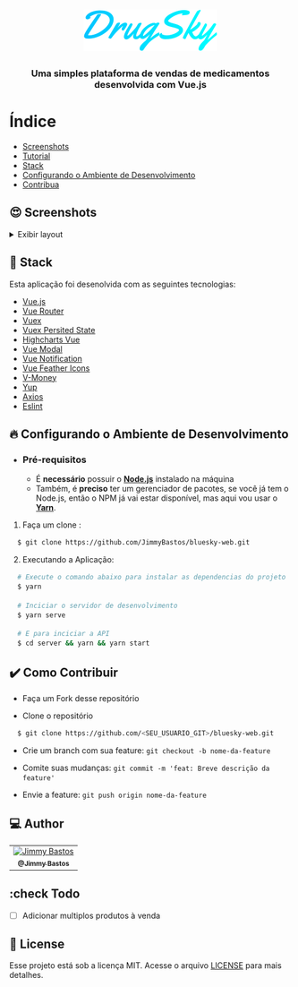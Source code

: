 <h1 align="center">
  <img src=".github/logo.svg" alt="Logo">
</h1>

<h3 align="center">
  Uma simples plataforma de vendas de medicamentos desenvolvida com Vue.js
</h3>

# Índice

- [Screenshots](#screenshots)
- [Tutorial](#tutorial)
- [Stack](#tecnologias-utilizadas)
- [Configurando o Ambiente de Desenvolvimento](#como-usar)
- [Contribua](#como-contribuir)

## :heart_eyes: Screenshots
<details>
  <summary>
    Exibir layout
  </summary>
  <img src=".github/Logon.png" alt="Logon">
  <img src=".github/Dashboard.png" alt="Dashboard">
  <img src=".github/Sales.png" alt="Sales">
  <img src=".github/Products.png" alt="Products">
</details>

<a id="tecnologias-utilizadas"></a>

## :rocket: Stack

Esta aplicação foi desenolvida com as seguintes tecnologias:

- [Vue.js](https://vuejs.org/)
- [Vue Router](https://router.vuejs.org/)
- [Vuex](https://vuex.vuejs.org/)
- [Vuex Persited State](https://www.npmjs.com/package/vuex-persistedstate)
- [Highcharts Vue](https://github.com/highcharts/highcharts-vue)
- [Vue Modal](https://github.com/euvl/vue-js-modal)
- [Vue Notification](https://github.com/euvl/vue-notification)
- [Vue Feather Icons](https://www.npmjs.com/package/vue-feather-icons)
- [V-Money](https://github.com/vuejs-tips/v-money)
- [Yup](https://github.com/jquense/yup)
- [Axios](https://github.com/axios/axios)
- [Eslint](https://eslint.org/)


<a id="como-usar"></a>

## :fire:  Configurando o Ambiente de Desenvolvimento

- ### **Pré-requisitos**

  - É **necessário** possuir o **[Node.js](https://nodejs.org/en/)** instalado na máquina
  - Também, é **preciso** ter um gerenciador de pacotes, se você já tem o Node.js, então o NPM já vai estar disponível, mas aqui vou usar o **[Yarn](https://yarnpkg.com/)**.

1. Faça um clone :

```sh
  $ git clone https://github.com/JimmyBastos/bluesky-web.git
```

2. Executando a Aplicação:

```sh
  # Execute o comando abaixo para instalar as dependencias do projeto
  $ yarn

  # Inciciar o servidor de desenvolvimento
  $ yarn serve

  # E para inciciar a API
  $ cd server && yarn && yarn start
```

<a id="como-contribuir"></a>

## :heavy_check_mark: Como Contribuir

- Faça um Fork desse repositório

- Clone o repositório
```sh
  $ git clone https://github.com/<SEU_USUARIO_GIT>/bluesky-web.git
```
- Crie um branch com sua feature: `git checkout -b nome-da-feature`

- Comite suas mudanças: `git commit -m 'feat: Breve descrição da feature'`

- Envie a feature: `git push origin nome-da-feature`

## :computer: Author

<table>
  <tr>
    <td align="center">
      <a href="https://www.linkedin.com/in/jimmybastos/">
        <img src="https://avatars0.githubusercontent.com/u/17859531?s=200&v=4" width="100px;" alt="Jimmy Bastos"/>
        <br />
        <sub>
          <b>@Jimmy Bastos</b>
        </sub>
       </a>
    </td>
  </tr>
</table>

## :check Todo
- [ ] Adicionar multiplos produtos à venda

## :memo:  License

Esse projeto está sob a licença MIT. Acesse o arquivo [LICENSE](LICENSE) para mais detalhes.
